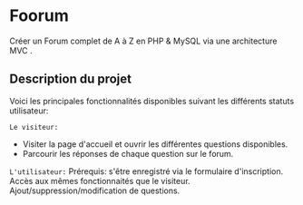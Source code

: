 # Foorum

Créer un Forum complet de A à Z en PHP & MySQL via une architecture MVC .

## Description du projet
Voici les principales fonctionnalités disponibles suivant les différents statuts utilisateur:

`Le visiteur:`
* Visiter la page d'accueil et ouvrir les différentes questions disponibles.
* Parcourir les réponses de chaque question sur le forum.

`L'utilisateur:`
Prérequis: s'être enregistré via le formulaire d'inscription.
Accès aux mêmes fonctionnaités que le visiteur.
Ajout/suppression/modification de questions. 
